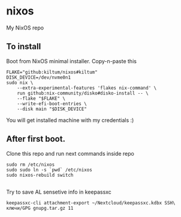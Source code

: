 # nixos
My NixOS repo

## To install

Boot from NixOS minimal installer. Copy-n-paste this

```
FLAKE="github:kiltum/nixos#kiltum"
DISK_DEVICE=/dev/nvme0n1
sudo nix \
    --extra-experimental-features 'flakes nix-command' \
    run github:nix-community/disko#disko-install -- \
    --flake "$FLAKE" \
    --write-efi-boot-entries \
    --disk main "$DISK_DEVICE"
```

You will get installed machine with my credentials :)

## After first boot.

Clone this repo and run next commands inside repo

```
sudo rm /etc/nixos
sudo sudo ln -s `pwd` /etc/nixos
sudo nixos-rebuild switch
```

##

Try to save AL sensetive info  in keepassxc

```
keepassxc-cli attachment-export ~/Nextcloud/keepassxc.kdbx SSH\ ключи/GPG gnupg.tar.gz 11
```